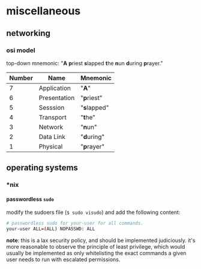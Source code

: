 miscellaneous
=============

## networking

### osi model

top-down mnemonic: "**A** **p**riest **s**lapped **t**he **n**un **d**uring **p**rayer."

|Number|Name|Mnemonic|
|------|----|--------|
|7|Application|"**A**"|
|6|Presentation|"**p**riest"|
|5|Sesssion|"**s**lapped"|
|4|Transport|"**t**he"|
|3|Network|"**n**un"|
|2|Data Link|"**d**uring"|
|1|Physical|"**p**rayer"|

## operating systems

### *nix

#### passwordless `sudo`

modify the sudoers file (`$ sudo visudo`) and add the following content:
```bash
# passwordless sudo for your-user for all commands.
your-user ALL=(ALL) NOPASSWD: ALL
```

**note**: this is a lax security policy, and should be implemented judiciously. it's more reasonable to observe the principle of least privilege, which would usually be implemented as only whitelisting the exact commands a given user needs to run with escalated permissions.
